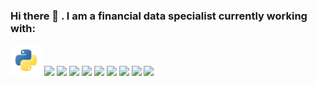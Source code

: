 ### Hi there 👋 . I am a financial data specialist currently working with:

<code><img height="50" src="https://raw.githubusercontent.com/github/explore/80688e429a7d4ef2fca1e82350fe8e3517d3494d/topics/python/python.png" style="background: white; color: black"></code>
<code><img height="50" src="https://upload.wikimedia.org/wikipedia/commons/thumb/2/29/Postgresql_elephant.svg/1200px-Postgresql_elephant.svg.png" style="background: white; color: black"></code>
<code><img height="50" src="https://upload.wikimedia.org/wikipedia/commons/thumb/9/93/Amazon_Web_Services_Logo.svg/1200px-Amazon_Web_Services_Logo.svg.png" style="background: white; color: black"></code>
<code><img height="50" src="https://raw.githubusercontent.com/pandas-dev/pandas/main/web/pandas/static/img/pandas.svg" style="background: white; color: black"></code>
<code><img height="50" src="https://numpy.org/doc/stable/_static/numpylogo.svg" style="background: white; color: black"></code>
<code><img height="50" src="https://matplotlib.org/_static/logo2.svg" style="background: white; color: black"></code>
<code><img height="50" src="https://seaborn.pydata.org/_static/logo-wide-lightbg.svg"></code>
<code><img height="50" src="https://images.plot.ly/logo/new-branding/plotly-logomark.png"></code>
<code><img height="50" src="https://upload.wikimedia.org/wikipedia/commons/thumb/f/f3/Apache_Spark_logo.svg/1200px-Apache_Spark_logo.svg.png"></code>
<code><img height="50" src="https://airflow.apache.org/docs/apache-airflow/2.3.4/_images/pin_large.png"></code>
